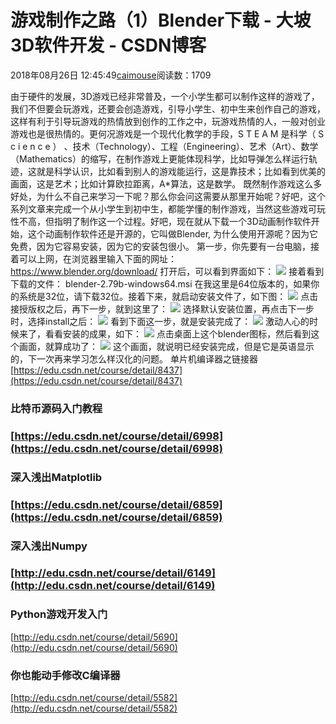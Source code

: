 
# 游戏制作之路（1）Blender下载 - 大坡3D软件开发 - CSDN博客

2018年08月26日 12:45:49[caimouse](https://me.csdn.net/caimouse)阅读数：1709


由于硬件的发展，3D游戏已经非常普及，一个小学生都可以制作这样的游戏了，我们不但要会玩游戏，还要会创造游戏，引导小学生、初中生来创作自己的游戏，这样有利于引导玩游戏的热情放到创作的工作之中，玩游戏热情的人，一般对创业游戏也是很热情的。更何况游戏是一个现代化教学的手段，S T E A M 是科学（ S c i e n c e ） 、技术（Technology）、工程（Engineering）、艺术（Art）、数学（Mathematics）的缩写，在制作游戏上更能体现科学，比如导弹怎么样运行轨迹，这就是科学认识，比如看到别人的游戏能运行，这是靠技术；比如看到优美的画面，这是艺术；比如计算欧拉距离，A*算法，这是数学。
既然制作游戏这么多好处，为什么不自己来学习一下呢？那么你会问这需要从那里开始呢？好吧，这个系列文章来完成一个从小学生到初中生，都能学懂的制作游戏，当然这些游戏可玩性不高，但指明了制作这一个过程。好吧，现在就从下载一个3D动画制作软件开始，这个动画制作软件还是开源的，它叫做Blender, 为什么使用开源呢？因为它免费，因为它容易安装，因为它的安装包很小。
第一步，你先要有一台电脑，接着可以上网，在浏览器里输入下面的网址：
https://www.blender.org/download/
打开后，可以看到界面如下：
![](https://img-blog.csdn.net/20180826121219231?watermark/2/text/aHR0cHM6Ly9ibG9nLmNzZG4ubmV0L2NhaW1vdXNl/font/5a6L5L2T/fontsize/400/fill/I0JBQkFCMA==/dissolve/70)
接着看到下载的文件：
blender-2.79b-windows64.msi
在我这里是64位版本的，如果你的系统是32位，请下载32位。接着下来，就启动安装文件了，如下图：
![](https://img-blog.csdn.net/20180826121439314?watermark/2/text/aHR0cHM6Ly9ibG9nLmNzZG4ubmV0L2NhaW1vdXNl/font/5a6L5L2T/fontsize/400/fill/I0JBQkFCMA==/dissolve/70)
点击接授版权之后，再下一步，就到这里了：
![](https://img-blog.csdn.net/20180826121704815?watermark/2/text/aHR0cHM6Ly9ibG9nLmNzZG4ubmV0L2NhaW1vdXNl/font/5a6L5L2T/fontsize/400/fill/I0JBQkFCMA==/dissolve/70)
选择默认安装位置，再点击下一步时，选择install之后：
![](https://img-blog.csdn.net/20180826122541560?watermark/2/text/aHR0cHM6Ly9ibG9nLmNzZG4ubmV0L2NhaW1vdXNl/font/5a6L5L2T/fontsize/400/fill/I0JBQkFCMA==/dissolve/70)
看到下面这一步，就是安装完成了：
![](https://img-blog.csdn.net/20180826123459432?watermark/2/text/aHR0cHM6Ly9ibG9nLmNzZG4ubmV0L2NhaW1vdXNl/font/5a6L5L2T/fontsize/400/fill/I0JBQkFCMA==/dissolve/70)
激动人心的时候来了，看看安装的成果，如下：
![](https://img-blog.csdn.net/20180826123811389?watermark/2/text/aHR0cHM6Ly9ibG9nLmNzZG4ubmV0L2NhaW1vdXNl/font/5a6L5L2T/fontsize/400/fill/I0JBQkFCMA==/dissolve/70)
点击桌面上这个blender图标，然后看到这个画面，就算成功了：
![](https://img-blog.csdn.net/20180826124354520?watermark/2/text/aHR0cHM6Ly9ibG9nLmNzZG4ubmV0L2NhaW1vdXNl/font/5a6L5L2T/fontsize/400/fill/I0JBQkFCMA==/dissolve/70)
这个画面，就说明已经安装完成，但是它是英语显示的，下一次再来学习怎么样汉化的问题。
单片机编译器之链接器
[https://edu.csdn.net/course/detail/8437](https://edu.csdn.net/course/detail/8437)
### 比特币源码入门教程
### [https://edu.csdn.net/course/detail/6998](https://edu.csdn.net/course/detail/6998)
### 深入浅出Matplotlib
### [https://edu.csdn.net/course/detail/6859](https://edu.csdn.net/course/detail/6859)
### 深入浅出Numpy
### [http://edu.csdn.net/course/detail/6149](http://edu.csdn.net/course/detail/6149)
### Python游戏开发入门
[http://edu.csdn.net/course/detail/5690](http://edu.csdn.net/course/detail/5690)
### 你也能动手修改C编译器
[http://edu.csdn.net/course/detail/5582](http://edu.csdn.net/course/detail/5582)

